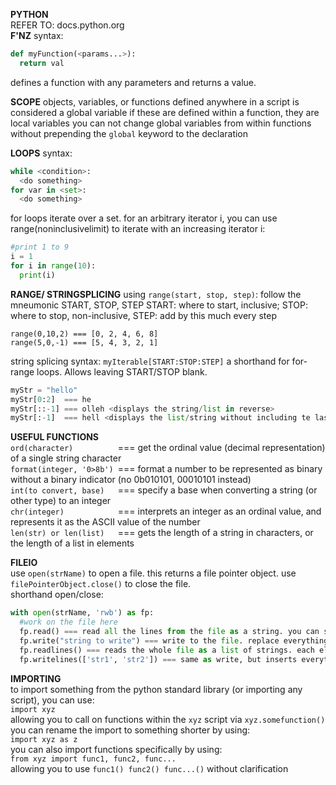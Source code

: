 __PYTHON__  
REFER TO: docs.python.org  
__F'NZ__
  syntax:
  ```python 
  def myFunction(<params...>):
    return val
  ```
  defines a function with any parameters and returns a value.
  
  __SCOPE__
  objects, variables, or functions defined anywhere in a script is considered a global variable
  if these are defined within a function, they are local variables
  you can not change global variables from within functions without prepending the ```global``` keyword to the declaration
  
  __LOOPS__
  syntax:
  ```python
  while <condition>:
    <do something>
  for var in <set>:
    <do something>
  ```
  for loops iterate over a set. for an arbitrary iterator i, you can use range(noninclusivelimit) to iterate with an increasing iterator i:
  ```python
  #print 1 to 9
  i = 1
  for i in range(10):
    print(i)
  ```
  
  __RANGE/ STRINGSPLICING__
  using ```range(start, stop, step)```: follow the mneumonic START, STOP, STEP
  START: where to start, inclusive; STOP: where to stop, non-inclusive, STEP: add by this much every step
  ```
  range(0,10,2) === [0, 2, 4, 6, 8]
  range(5,0,-1) === [5, 4, 3, 2, 1]
  ```
  
  string splicing syntax: ```myIterable[START:STOP:STEP]``` a shorthand for for-range loops. Allows leaving START/STOP blank.
  ```python
  myStr = "hello"
  myStr[0:2]  === he
  myStr[::-1] === olleh <displays the string/list in reverse>
  myStr[:-1]  === hell <displays the list/string without including te last element>
  ```
  
  
  __USEFUL FUNCTIONS__  
  ```ord(character)          ```=== get the ordinal value (decimal representation) of a single string character  
  ```format(integer, '0>8b') ```=== format a number to be represented as binary without a binary indicator (no 0b010101, 00010101 instead)  
  ```int(to convert, base)   ```=== specify a base when converting a string (or other type) to an integer  
  ```chr(integer)            ```=== interprets an integer as an ordinal value, and represents it as the ASCII value of the number  
  ```len(str) or len(list)   ```=== gets the length of a string in characters, or the length of a list in elements
  
  __FILEIO__  
  use ```open(strName)``` to open a file. this returns a file pointer object. use ```filePointerObject.close()``` to close the file.  
  shorthand open/close:  
  ```python
  with open(strName, 'rwb') as fp:
    #work on the file here
    fp.read() === read all the lines from the file as a string. you can specify how many bytes to read (fp.read(value))
    fp.write("string to write") === write to the file. replace everything else. no newline character
    fp.readlines() === reads the whole file as a list of strings. each element is delimited by a new line
    fp.writelines(['str1', 'str2']) === same as write, but inserts everything as the list. you need to add new lines as before
  ```
  __IMPORTING__  
  to import something from the python standard library (or importing any script), you can use:  
  ```import xyz```  
  allowing you to call on functions within the ```xyz``` script via ```xyz.somefunction()```  
  you can rename the import to something shorter by using:  
  ```import xyz as z```  
  you can also import functions specifically by using:  
  ```from xyz import func1, func2, func...```  
  allowing you to use ```func1() func2() func...()``` without clarification  
